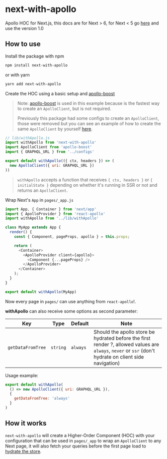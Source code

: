 # next-with-apollo

Apollo HOC for Next.js, this docs are for Next > 6, for Next < 5  go [here](./README_v1.md) and use the version 1.0

## How to use

Install the package with npm

```sh
npm install next-with-apollo
```

or with yarn

```sh
yarn add next-with-apollo
```

Create the HOC using a basic setup and [apollo-boost](https://github.com/apollographql/apollo-client/tree/master/packages/apollo-boost)

> Note: [apollo-boost](https://github.com/apollographql/apollo-client/tree/master/packages/apollo-boost) is used in this example because is the fastest way to create an `ApolloClient`, but is not required.
>
> Previously this package had some configs to create an `ApolloClient`, those were removed but you can see an example of how to create the same `ApolloClient` by yourself [here](https://github.com/lfades/next-with-apollo/issues/13#issuecomment-390289449).
```js
// lib/withApollo.js
import withApollo from 'next-with-apollo'
import ApolloClient from 'apollo-boost'
import { GRAPHQL_URL } from '../configs'

export default withApollo(({ ctx, headers }) => (
  new ApolloClient({ uri: GRAPHQL_URL })
))
```

> `withApollo` accepts a function that receives `{ ctx, headers }` or `{ initialState }` depending on whether it's running in SSR or not and returns an `ApolloClient`.

Wrap Next's `App` in `pages/_app.js`

```js
import App, { Container } from 'next/app'
import { ApolloProvider } from 'react-apollo'
import withApollo from '../lib/withApollo'

class MyApp extends App {
  render() {
    const { Component, pageProps, apollo } = this.props;

    return (
      <Container>
        <ApolloProvider client={apollo}>
          <Component {...pageProps} />
        </ApolloProvider>
      </Container>
    );
  }
}

export default withApollo(MyApp)
```

Now every page in `pages/` can use anything from `react-apollo`!.

**withApollo** can also receive some options as second parameter:

| Key | Type | Default | Note |
| --- | ---- | ------- | ---- |
| `getDataFromTree` |  `string` | `always` | Should the apollo store be hydrated before the first render ?, allowed values are `always`, `never` or `ssr` (don't hydrate on client side navigation)

Usage example:

```js
export default withApollo(
  () => new ApolloClient({ uri: GRAPHQL_URL }),
  {
    getDataFromTree: 'always'
  }
)
```

## How it works

`next-with-apollo` will create a Higher-Order Component (HOC) with your configuration that can be used in `pages/_app` to wrap an `ApolloClient` to any Next page, it will also fetch your queries before the first page load to [hydrate the store](https://dev-blog.apollodata.com/how-server-side-rendering-works-with-react-apollo-20f31b0c7348).
